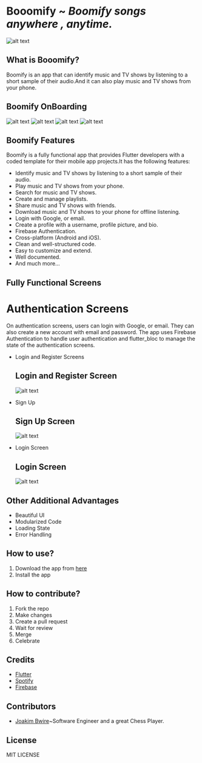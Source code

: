 # Booomify ~ *Boomify songs anywhere , anytime.*

![alt text](assets/images/logo-color.png "Booomify")

## What is Booomify?

Boomify is an app that can identify music and TV shows by listening to a short sample of their audio.And it can also play music and TV shows from your phone.

## Boomify OnBoarding   
![alt text](assets/images/Screen1.png "Booomify") ![alt text](assets/images/Screen2.png "Booomify") ![alt text](assets/images/Screen3.png "Booomify") ![alt text](assets/images/screen5.png "Booomify")



## Boomify Features

Boomify is a fully functional app that provides Flutter developers with a coded template for their mobile app projects.It has the following features:
* Identify music and TV shows by listening to a short sample of their audio.
* Play music and TV shows from your phone.
* Search for music and TV shows.
* Create and manage playlists.
* Share music and TV shows with friends.
* Download music and TV shows to your phone for offline listening.
* Login with Google, or email.
* Create a profile with a username, profile picture, and bio.
* Firebase Authentication.
* Cross-platform (Android and iOS).
* Clean and well-structured code.
* Easy to customize and extend.
* Well documented.
* And much more...

## Fully Functional Screens

# Authentication Screens
On authentication screens, users can login with Google, or email. They can also create a new account with email and password. The app uses Firebase Authentication to handle user authentication and flutter_bloc to manage the state of the authentication screens.
* Login and Register Screens
  ## Login and Register Screen
    ![alt text](assets/images/screen_login_signUp.png "Booomify")
* Sign Up
  ## Sign Up Screen
    ![alt text](assets/images/Screen_signUp.png "Booomify")

* Login Screen
  ## Login Screen
    ![alt text](assets/images/screen_login.png "Booomify")

## Other Additional Advantages
* Beautiful UI
* Modularized Code
* Loading State
* Error Handling
## How to use?

1. Download the app from [here](com.booomify.booomify.apk)
2. Install the app

## How to contribute?

1. Fork the repo
2. Make changes
3. Create a pull request
4. Wait for review
5. Merge
6. Celebrate



## Credits
    
- [Flutter](https://flutter.dev/)
- [Spotify](https://developer.spotify.com/)
- [Firebase](https://firebase.google.com/)

## Contributors

- [Joakim Bwire](https://github.com/Joakim-animate90)~Software Engineer and a great Chess Player.

## License

MIT LICENSE








